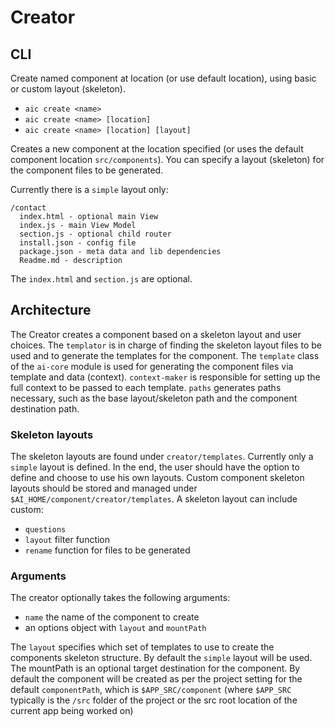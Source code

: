 # Creator

## CLI

Create named component at location (or use default location), using basic or custom layout (skeleton). 

- `aic create <name>`
- `aic create <name> [location]`
- `aic create <name> [location] [layout]`

Creates a new component at the location specified (or uses the default component location `src/components`). 
You can specify a layout (skeleton) for the component files to be generated. 

Currently there is a `simple` layout only:

```
/contact
  index.html - optional main View
  index.js - main View Model
  section.js - optional child router
  install.json - config file
  package.json - meta data and lib dependencies
  Readme.md - description
```  

The `index.html` and `section.js` are optional.

## Architecture

The Creator creates a component based on a skeleton layout and user choices.
The `templator` is in charge of finding the skeleton layout files to be used and to 
generate the templates for the component. The `template` class of the `ai-core` module is used
for generating the component files via template and data (context). 
`context-maker` is responsible for setting up the full context to be passed to each template.
`paths` generates paths necessary, such as the base layout/skeleton path and the component destination path.

### Skeleton layouts

The skeleton layouts are found under `creator/templates`. Currently only a `simple` layout is defined.
In the end, the user should have the option to define and choose to use his own layouts.
Custom component skeleton layouts should be stored and managed under `$AI_HOME/component/creator/templates`. 
A skeleton layout can include custom:
- `questions` 
- `layout` filter function
- `rename` function for files to be generated 

### Arguments

The creator optionally takes the following arguments:
- `name` the name of the component to create 
- an options object with `layout` and `mountPath` 

The `layout` specifies which set of templates to use to create the components skeleton structure.
By default the `simple` layout will be used. The mountPath is an optional target destination for the component.
By default the component will be created as per the project setting for the default `componentPath`, 
which is `$APP_SRC/component` (where `$APP_SRC` typically is the `/src` folder of the project or the src root 
location of the current app being worked on) 

